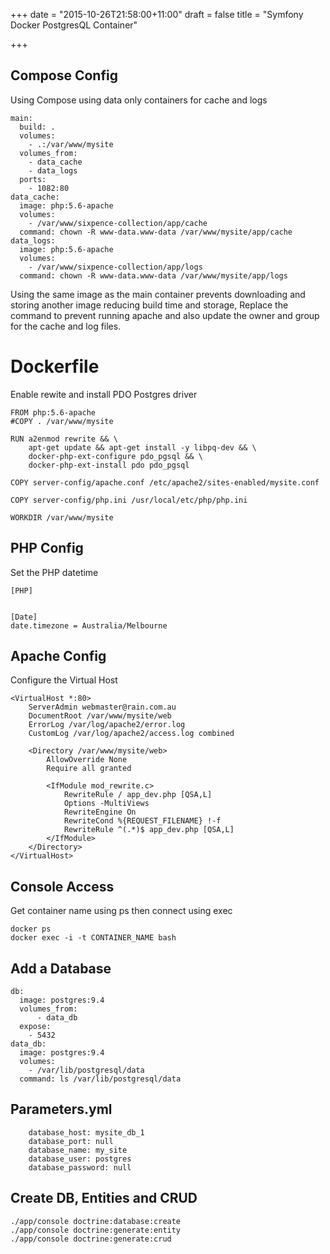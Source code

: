 +++
date = "2015-10-26T21:58:00+11:00"
draft = false
title = "Symfony Docker PostgresQL Container"

+++

## Compose Config

Using Compose using data only containers for cache and logs

```
main:
  build: .
  volumes:
    - .:/var/www/mysite
  volumes_from:
    - data_cache
    - data_logs
  ports:
    - 1082:80
data_cache:
  image: php:5.6-apache
  volumes:
    - /var/www/sixpence-collection/app/cache
  command: chown -R www-data.www-data /var/www/mysite/app/cache
data_logs:
  image: php:5.6-apache
  volumes:
    - /var/www/sixpence-collection/app/logs
  command: chown -R www-data.www-data /var/www/mysite/app/logs
```

Using the same image as the main container prevents downloading and storing another image reducing build time and storage, Replace the command to prevent running apache and also update the owner and group for the cache and log files. 

# Dockerfile

Enable rewite and install PDO Postgres driver

```
FROM php:5.6-apache
#COPY . /var/www/mysite

RUN a2enmod rewrite && \
    apt-get update && apt-get install -y libpq-dev && \
    docker-php-ext-configure pdo_pgsql && \
    docker-php-ext-install pdo pdo_pgsql

COPY server-config/apache.conf /etc/apache2/sites-enabled/mysite.conf

COPY server-config/php.ini /usr/local/etc/php/php.ini

WORKDIR /var/www/mysite
```

## PHP Config

Set the PHP datetime

```
[PHP]


[Date]
date.timezone = Australia/Melbourne
```

## Apache Config

Configure the Virtual Host

```
<VirtualHost *:80>
	ServerAdmin webmaster@rain.com.au
	DocumentRoot /var/www/mysite/web
	ErrorLog /var/log/apache2/error.log
	CustomLog /var/log/apache2/access.log combined

	<Directory /var/www/mysite/web>
        AllowOverride None
        Require all granted

        <IfModule mod_rewrite.c>
            RewriteRule / app_dev.php [QSA,L]
            Options -MultiViews
            RewriteEngine On
            RewriteCond %{REQUEST_FILENAME} !-f
            RewriteRule ^(.*)$ app_dev.php [QSA,L]
        </IfModule>
    </Directory>
</VirtualHost>
```

## Console Access

Get container name using ps then connect using exec

```
docker ps
docker exec -i -t CONTAINER_NAME bash
```

## Add a Database

```
db:
  image: postgres:9.4
  volumes_from:
      - data_db
  expose:
    - 5432
data_db:
  image: postgres:9.4
  volumes:
    - /var/lib/postgresql/data
  command: ls /var/lib/postgresql/data
```

## Parameters.yml

```
    database_host: mysite_db_1
    database_port: null
    database_name: my_site
    database_user: postgres
    database_password: null
```

## Create DB, Entities and CRUD

```
./app/console doctrine:database:create
./app/console doctrine:generate:entity
./app/console doctrine:generate:crud

```





